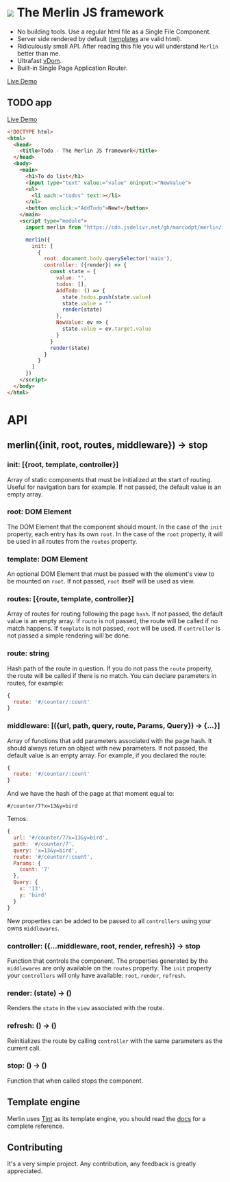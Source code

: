 # ![](favicon.ico) The Merlin JS framework
 - No building tools. Use a regular html file as a Single File Component.
 - Server side rendered by default
([templates](https://marcodpt.github.io/tint/syntax/intro.html) are valid html).
 - Ridiculously small API. After reading this file you will understand `Merlin`
better than me.
 - Ultrafast [vDom](https://github.com/jorgebucaran/superfine).
 - Built-in Single Page Application Router.

[Live Demo](https://marcodpt.github.io/merlin/)

## TODO app 
[Live Demo](https://marcodpt.github.io/merlin/samples/todo.html)

```html
<!DOCTYPE html>
<html>
  <head>
    <title>Todo - The Merlin JS framework</title>
  </head>
  <body>
    <main>
      <h1>To do list</h1>
      <input type="text" value:="value" oninput:="NewValue">
      <ul>
        <li each:="todos" text:></li>
      </ul>
      <button onclick:="AddTodo">New!</button>
    </main>
    <script type="module">
      import merlin from "https://cdn.jsdelivr.net/gh/marcodpt/merlin/index.js"

      merlin({
        init: [
          {
            root: document.body.querySelector('main'),
            controller: ({render}) => {
              const state = {
                value: "",
                todos: [],
                AddTodo: () => {
                  state.todos.push(state.value)
                  state.value = ""
                  render(state)
                },
                NewValue: ev => {
                  state.value = ev.target.value
                }
              }
              render(state)
            }
          }
        ]
      })
    </script>
  </body>
</html>
```

# API
## merlin({init, root, routes, middleware}) -> stop

### init: [{root, template, controller}]
Array of static components that must be initialized at the start of routing.
Useful for navigation bars for example.
If not passed, the default value is an empty array.

### root: DOM Element
The DOM Element that the component should mount.
In the case of the `init` property, each entry has its own `root`.
In the case of the `root` property, it will be used in all routes from the
`routes` property.

### template: DOM Element
An optional DOM Element that must be passed with the element's view to be
mounted on `root`.
If not passed, `root` itself will be used as view.

### routes: [{route, template, controller}]
Array of routes for routing following the page `hash`.
If not passed, the default value is an empty array.
If `route` is not passed, the route will be called if no match happens.
If `template` is not passed, `root` will be used.
If `controller` is not passed a simple rendering will be done.

### route: string
Hash path of the route in question.
If you do not pass the `route` property, the route will be called if there is
no match.
You can declare parameters in routes, for example:
```js
{
  route: '#/counter/:count'
}
```

### middleware: [({url, path, query, route, Params, Query}) -> {...}]
Array of functions that add parameters associated with the page hash.
It should always return an object with new parameters.
If not passed, the default value is an empty array.
For example, if you declared the route:
```js
{
  route: '#/counter/:count'
}
```
And we have the hash of the page at that moment equal to:
```
#/counter/7?x=13&y=bird
```
Temos:
```js
{
  url: '#/counter/7?x=13&y=bird',
  path: '#/counter/7',
  query: 'x=13&y=bird',
  route: '#/counter/:count',
  Params: {
    count: '7'
  },
  Query: {
    x: '13',
    y: 'bird'
  }
}
```
New properties can be added to be passed to all `controllers` using your owns
`middlewares`.

### controller: ({...middleware, root, render, refresh}) -> stop
Function that controls the component.
The properties generated by the `middlewares` are only available on the
`routes` property.
The `init` property your `controllers` will only have available:
`root`, `render`, `refresh`.

### render: (state) -> ()
Renders the `state` in the `view` associated with the route.

### refresh: () -> ()
Reinitializes the route by calling `controller` with the same parameters as
the current call.
          
### stop: () -> ()
Function that when called stops the component.

## Template engine
Merlin uses [Tint](https://github.com/marcodpt/tint) as its template engine,
you should read the [docs](https://marcodpt.github.io/tint/syntax/intro.html)
for a complete reference.

## Contributing
It's a very simple project.
Any contribution, any feedback is greatly appreciated.
